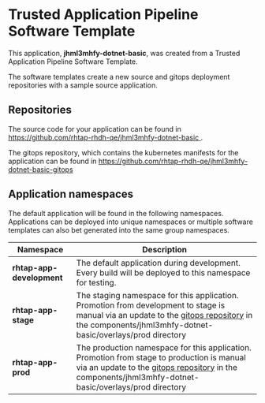 # Trusted Application Pipeline Software Template

This application, **jhml3mhfy-dotnet-basic**, was created from a Trusted Application Pipeline Software Template.

The software templates create a new source and gitops deployment repositories with a sample source application. 

## Repositories

The source code for your application can be found in [https://github.com/rhtap-rhdh-qe/jhml3mhfy-dotnet-basic ](https://github.com/rhtap-rhdh-qe/jhml3mhfy-dotnet-basic ).
 
The gitops repository, which contains the kubernetes manifests for the application can be found in 
[https://github.com/rhtap-rhdh-qe/jhml3mhfy-dotnet-basic-gitops ](https://github.com/rhtap-rhdh-qe/jhml3mhfy-dotnet-basic-gitops ) 

## Application namespaces 

The default application will be found in the following namespaces. Applications can be deployed into unique namespaces or multiple software templates can also bet generated into the same group namespaces.  

|  Namespace   |  Description   |  
| -------- | -------- |   
| **rhtap-app-development** | The default application during development. Every build will be deployed to this namespace for testing. | 
| **rhtap-app-stage** | The staging namespace for this application. Promotion from development to stage is manual via an update to the [gitops repository](https://github.com/rhtap-rhdh-qe/jhml3mhfy-dotnet-basic-gitops ) in the components/jhml3mhfy-dotnet-basic/overlays/prod directory |  
| **rhtap-app-prod** | The production namespace for this application. Promotion from stage to production is manual via an update to the [gitops repository](https://github.com/rhtap-rhdh-qe/jhml3mhfy-dotnet-basic-gitops ) in the components/jhml3mhfy-dotnet-basic/overlays/prod directory | 